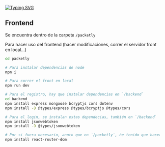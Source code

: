 [![Typing SVG](https://readme-typing-svg.demolab.com?font=Roboto&weight=800&size=30&duration=2500&pause=500&color=B050F7&background=FFFFFF00&vCenter=true&width=435&lines=Packetly;Manage+all+your+game+assets;Collaborate+with+your+team;Organize+projects+and+files)](https://git.io/typing-svg)

## Frontend

Se encuentra dentro de la carpeta `/packetly`

Para hacer uso del frontend (hacer modificaciones, correr el servidor front en local...)

```bash
cd packetly

# Para instalar dependencias de node
npm i

# Para correr el front en local
npm run dev

# Para el registro, hay que instalar dependencias en `/backend`
cd backend
npm install express mongoose bcryptjs cors dotenv
npm install -D @types/express @types/bcryptjs @types/cors

# Para el login, se instalan estas dependecias, también en `/backend`
npm install jsonwebtoken
npm install -D @types/jsonwebtoken

# Por si fuera necesario, anoto que en `/packetly`, he tenido que hacer este comando:
npm install react-router-dom
```